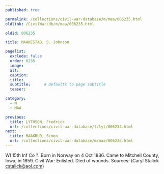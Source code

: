 ```yaml
---
published: true

permalink: /collections/civil-war-database/m/maa/006235.html
oldlink: /CivilWar/db/m/maa/006235.html

oldid: 006235

title: MAAKESTAD, S. Johnson

pagelist:
  exclude: false
  order: 6235
  image: 
  alt:
  caption:
  title:
  subtitle:      # Defaults to page subtitle
  teaser:

category: 
  - M 
  - MAA

previous:
  title: LYTHSON, Fredrick
  url: /collections/civil-war-database/l/lyt/006234.html  
next:
  title: MAAKRUD, Simon
  url: /collections/civil-war-database/m/maa/006236.html   
---
```

WI 15th Inf Co ?. Born in Norway on 4 Oct 1836. Came to Mitchell County, Iowa, in 1859. Civil War: Enlisted. Died of wounds. Sources: (Caryl Stalick [cstalick@aol.com](mailto:cstalick@aol.com))